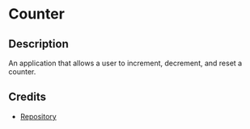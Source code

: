 # Counter

## Description

An application that allows a user to increment, decrement, and reset a counter.

## Credits

- [Repository](https://github.com/lyndonpanton/counter)
